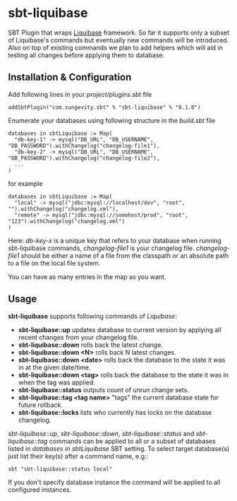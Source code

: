 # sbt-liquibase

SBT Plugin that wraps [Liquibase](http://www.liquibase.org/) framework. So far it supports only a subset of Liquibase's commands but eventually new commands will be introduced. Also on top of existing commands we plan to add helpers which will aid in testing all changes before applying them to database. 

## Installation & Configuration

Add following lines in your _project/plugins.sbt_ file
```
addSbtPlugin("com.sungevity.sbt" % "sbt-liquibase" % "0.1.0")
```

Enumerate your databases using following structure in the _build.sbt_ file

```
databases in sbtLiquibase := Map(
  "db-key-1" -> mysql("DB_URL", "DB_USERNAME", "DB_PASSWORD").withChangelog("changelog-file1"),
  "db-key-2" -> mysql("DB_URL", "DB_USERNAME", "DB_PASSWORD").withChangelog("changelog-file2"),
  ...
)
```

for example

```
databases in sbtLiquibase := Map(
  "local" -> mysql("jdbc:mysql://localhost/dev", "root", "").withChangelog("changelog.xml"),
  "remote" -> mysql("jdbc:mysql://somehost/prod", "root", "123").withChangelog("changelog.xml")
)
```

Here: _db-key-x_ is a unique key that refers to your database when running sbt-liquibase commands, _changelog-file1_ is your changelog file. _changelog-file1_ should be either a name of a file from the classpath or an absolute path to a file on the local file system.

You can have as many entries in the map as you want.

## Usage

**sbt-liquibase** supports following commands of _Liquibase_:

* **sbt-liquibase::up** updates database to current version by applying all recent changes from your changelog file.
* **sbt-liquibase::down** rolls back the latest change.
* **sbt-liquibase::down \<N\>** rolls back N latest changes.
* **sbt-liquibase::down \<date\>** rolls back the database to the state it was in at the given date/time.
* **sbt-liquibase::down \<tag\>** rolls back the database to the state it was in when the tag was applied.
* **sbt-liquibase::status** outputs count of unrun change sets.
* **sbt-liquibase::tag \<tag name\>** "tags" the current database state for future rollback.
* **sbt-liquibase::locks** lists who currently has locks on the database changelog.

_sbt-liquibase::up_, _sbt-liquibase::down_, _sbt-liquibase::status_ and _sbt-liquibase::tag_ commands can be applied to all or a subset of databases listed in _databases in sbtLiquibase_ SBT setting. To select target database(s) just list their key(s) after a command name, e.g.:

```
sbt "sbt-liquibase::status local"
```

If you don't specify database instance the command will be applied to all configured instances.




